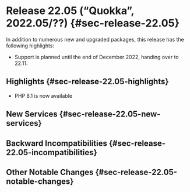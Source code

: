 # Release 22.05 (“Quokka”, 2022.05/??) {#sec-release-22.05}

In addition to numerous new and upgraded packages, this release has the following highlights:

- Support is planned until the end of December 2022, handing over to 22.11.

## Highlights {#sec-release-22.05-highlights}

- PHP 8.1 is now available

## New Services {#sec-release-22.05-new-services}

## Backward Incompatibilities {#sec-release-22.05-incompatibilities}

## Other Notable Changes {#sec-release-22.05-notable-changes}
